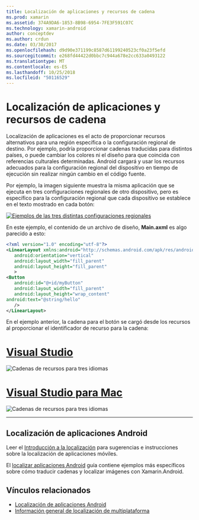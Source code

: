 ```yaml
---
title: Localización de aplicaciones y recursos de cadena
ms.prod: xamarin
ms.assetid: 374A9DA6-1853-8B98-6954-7FE3F591C07C
ms.technology: xamarin-android
author: conceptdev
ms.author: crdun
ms.date: 03/30/2017
ms.openlocfilehash: d9d90e371199c8587d61199240523cf0a23f5efd
ms.sourcegitcommit: e268fd44422d0bbc7c944a678e2cc633a0493122
ms.translationtype: MT
ms.contentlocale: es-ES
ms.lasthandoff: 10/25/2018
ms.locfileid: "50116529"
---
```

# <a name="application-localization-and-string-resources"></a>Localización de aplicaciones y recursos de cadena

Localización de aplicaciones es el acto de proporcionar recursos alternativos para una región específica o la configuración regional de destino. Por ejemplo, podría proporcionar cadenas traducidas para distintos países, o puede cambiar los colores ni el diseño para que coincida con referencias culturales determinadas. Android cargará y usar los recursos adecuados para la configuración regional del dispositivo en tiempo de ejecución sin realizar ningún cambio en el código fuente.

Por ejemplo, la imagen siguiente muestra la misma aplicación que se ejecuta en tres configuraciones regionales de otro dispositivo, pero es específico para la configuración regional que cada dispositivo se establece en el texto mostrado en cada botón:

[![Ejemplos de las tres distintas configuraciones regionales](application-localization-images/01-click-me-sml.png)](application-localization-images/01-click-me.png#lightbox)

En este ejemplo, el contenido de un archivo de diseño, **Main.axml** es algo parecido a esto:

```xml
<?xml version="1.0" encoding="utf-8"?>
<LinearLayout xmlns:android="http://schemas.android.com/apk/res/android"
   android:orientation="vertical"
   android:layout_width="fill_parent"
   android:layout_height="fill_parent"
   >
<Button  
   android:id="@+id/myButton"
   android:layout_width="fill_parent"
   android:layout_height="wrap_content"
android:text="@string/hello"
   />
</LinearLayout>
```

En el ejemplo anterior, la cadena para el botón se cargó desde los recursos al proporcionar el identificador de recurso para la cadena:

# <a name="visual-studiotabwindows"></a>[Visual Studio](#tab/windows)

![Cadenas de recursos para tres idiomas](application-localization-images/02-resource-strings-vs.png)
 
# <a name="visual-studio-for-mactabmacos"></a>[Visual Studio para Mac](#tab/macos)

![Cadenas de recursos para tres idiomas](application-localization-images/02-resource-strings-xs.png)
 
-----
 
## <a name="localizing-android-apps"></a>Localización de aplicaciones Android

Leer el [Introducción a la localización](~/cross-platform/app-fundamentals/localization.md) para sugerencias e instrucciones sobre la localización de aplicaciones móviles.

El [localizar aplicaciones Android](~/android/app-fundamentals/localization.md) guía contiene ejemplos más específicos sobre cómo traducir cadenas y localizar imágenes con Xamarin.Android.



## <a name="related-links"></a>Vínculos relacionados

- [Localización de aplicaciones Android](~/android/app-fundamentals/localization.md)
- [Información general de localización de multiplataforma](~/cross-platform/app-fundamentals/localization.md)
